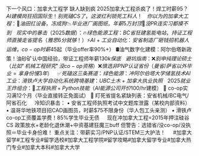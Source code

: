 
下一个风口：加拿大工程学 缺人缺到疯
2025加拿大工程杀疯了！焊工时薪$95？AI建模岗狂招国际生！别死磕CS了，这波红利锁死工科人！
ㅤ
你以为的加拿大工程：
🔧 油田扛设备，冻成狗
📉 毕业进厂画图纸，年薪5万封顶
🚫 没PR连实习都摸不到
ㅤ
现实中的暴击（2025数据）：
🔥绿色能源工程：BC省狂建氢能电站，持证工程师直接走省提名（雅思6分就够！）
⚡AI+工业自动化：安省制造厂砸钱招机器人运维，co-op时薪$45起（毕业offer率90%+）
🛢油气数字化建模：阿尔伯塔新政策！油砂矿认中国经验，带证工程师年薪$130k保底
ㅤ
避坑指南：
❌ 别申纯理论硕士（比如“机械工程研究”没co-op资格）
❌ 慎选非PNP认证省份（曼省/萨省以外毕业=拿身份慢3年）
ㅤ
✅ 死磕这三条赛道：
绿色能源：冲阿尔伯塔大学储氢技术
AI工业：滑铁卢大学自动化系统
跨境基建：UBC土木+加拿大执业执照
ㅤ
2025就业王炸组合：
🔑 工程执照+Python技能（AI能源公司开价$100/hr建模）
🔑 co-op实习满12个月（毕业直接转正免面试）
🔑 盯死省提名紧缺列表：安省机械/BC电气/阿省石化
ㅤ
冷知识暴击：
▪️ 安省工程师执照考试中文题库泄露（某校内部资料）
▪️ 温哥华地铁项目招CAD画图员，时薪$75不限身份（华人包工头亲测）
▪️ 滑铁卢co-op工资覆盖学费！85%学生毕业无债
ㅤ
现在冲加拿大工程=2015年押注硅谷CS
政策放水+老龄化退休潮+中资基建狂魔三buff
但警告：选错省/没co-op/没执照＝毕业卡身份难！
重点关注：带薪实习/PNP认证/STEM三大护法！
ㅤ
#加拿大留学#工程专业#留学选校#加拿大工程学院#留学攻略#加拿大留学专业#加拿大热门专业#加拿大本科#加拿大大学


